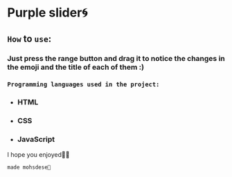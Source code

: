 # Purple slider🌀

## `How` to `use`:
### Just press the range button and drag it to notice the changes in the emoji and the title of each of them :)


 ### `Programming languages ​​used in the project:`
- ### HTML
- ### CSS
- ### JavaScript

I hope you enjoyed🥰🥲

`made mohsdese🦆`
